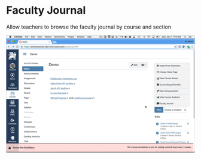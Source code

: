 # Faculty Journal

Allow teachers to browse the faculty journal by course and section

![Faculty Journal](doc/faculty-journal.gif)
